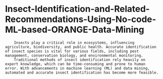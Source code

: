 # Insect-Identification-and-Related-Recommendations-Using-No-code-ML-based-ORANGE-Data-Mining
        Insects play a critical role in ecosystems, influencing agriculture, biodiversity, and public health. Accurate identification of insect species is vital for various fields, including pest management, conservation biology, and environmental monitoring.  
        Traditional methods of insect identification rely heavily on expert knowledge, which can be time-consuming and prone to human error. With advancements in machine learning (ML) and data mining, automated and accurate insect identification has become more feasible.
